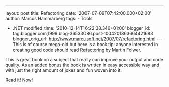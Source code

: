 ---
layout: post
title: Refactoring date: '2007-07-09T07:42:00.000+02:00'
author: Marcus Hammarberg
tags: -
Tools
  - .NET modified_time: '2010-12-14T16:22:38.346+01:00'
blogger_id: tag:blogger.com,1999:blog-36533086.post-1004201863664421683
blogger_orig_url: http://www.marcusoft.net/2007/07/refactoring.html ---
This is of course mega-old but here is a book tip: anyone interested in
creating good code should read
[Refactoring](http://martinfowler.com/books.html#refactoring) by Martin
Folwer.

This is great book on a subject that really can improve your output and
code quality. As an added bonus the book is written in easy accessible
way and with just the right amount of jokes and fun woven into it.

Read it! Now!
